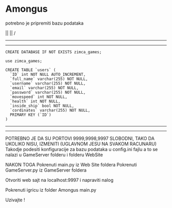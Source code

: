 # Amongus

potrebno je pripremiti bazu podataka

  ||
  ||
  \/

  --------------------------------------------------------
  --------------------------------------------------------

    CREATE DATABASE IF NOT EXISTS zimca_games;

    use zimca_games;

    CREATE TABLE `users` (
      `ID` int NOT NULL AUTO_INCREMENT,
      `full_name` varchar(255) NOT NULL,
      `username` varchar(255) NOT NULL,
      `email` varchar(255) NOT NULL,
      `password` varchar(255) NOT NULL,
      `movespeed` int NOT NULL,
      `health` int NOT NULL,
      `inside_ship` bool NOT NULL,
      `cordinates` varchar(255) NOT NULL,
      PRIMARY KEY (`ID`)
    )

  --------------------------------------------------------
  --------------------------------------------------------

POTREBNO JE DA SU PORTOVI 9999,9998,9997 SLOBODNI, TAKO DA UKOLIKO NISU, IZMENITI (UGLAVNOM JESU NA SVAKOM RACUNARU)
Takodje podesiti konfiguracije za bazu podataka u config.ini fajlu a to se nalazi u GameServer folderu i folderu WebSite

NAKON TOGA 
   Pokrenuti main.py iz Web Site foldera 
   Pokrenuti GameServer.py iz GameServer foldera

Otvoriti web sajt na localhost:9997 i napraviti nalog

Pokrenuti igricu iz folder Amongus main.py 

Uzivajte !
